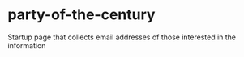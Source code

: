 # party-of-the-century
Startup page that collects email addresses of those interested in the information
